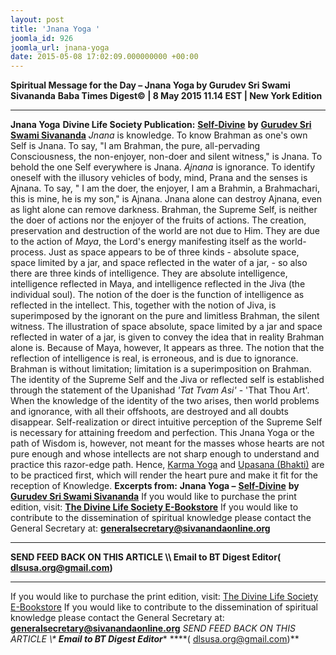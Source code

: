 ```yaml
---
layout: post
title: 'Jnana Yoga '
joomla_id: 926
joomla_url: jnana-yoga
date: 2015-05-08 17:02:09.000000000 +00:00
---
```

**Spiritual Message for the Day – Jnana Yoga by Gurudev Sri Swami Sivananda**
**Baba Times Digest© | 8 May 2015 11.14 EST | New York Edition**
* * *
**Jnana Yoga**
**Divine Life Society Publication:** [**Self-Divine**](http://www.dlshq.org/teachings/jnanayoga.htm) **by** [**Gurudev Sri Swami Sivananda**](http://www.dlshq.org/saints/siva.htm)
_Jnana_ is knowledge. To know Brahman as one's own Self is Jnana. To say, "I am Brahman, the pure, all-pervading Consciousness, the non-enjoyer, non-doer and silent witness," is Jnana. To behold the one Self everywhere is Jnana.
_Ajnana_ is ignorance. To identify oneself with the illusory vehicles of body, mind, Prana and the senses is Ajnana. To say, " I am the doer, the enjoyer, I am a Brahmin, a Brahmachari, this is mine, he is my son," is Ajnana. Jnana alone can destroy Ajnana, even as light alone can remove darkness.
Brahman, the Supreme Self, is neither the doer of actions nor the enjoyer of the fruits of actions. The creation, preservation and destruction of the world are not due to Him. They are due to the action of _Maya_, the Lord's energy manifesting itself as the world-process.
Just as space appears to be of three kinds - absolute space, space limited by a jar, and space reflected in the water of a jar, - so also there are three kinds of intelligence. They are absolute intelligence, intelligence reflected in Maya, and intelligence reflected in the Jiva (the individual soul). The notion of the doer is the function of intelligence as reflected in the intellect. This, together with the notion of Jiva, is superimposed by the ignorant on the pure and limitless Brahman, the silent witness.
The illustration of space absolute, space limited by a jar and space reflected in water of a jar, is given to convey the idea that in reality Brahman alone is. Because of Maya, however, It appears as three.
The notion that the reflection of intelligence is real, is erroneous, and is due to ignorance. Brahman is without limitation; limitation is a superimposition on Brahman.
The identity of the Supreme Self and the Jiva or reflected self is established through the statement of the Upanishad _'Tat Tvam Asi'_ - 'That Thou Art'. When the knowledge of the identity of the two arises, then world problems and ignorance, with all their offshoots, are destroyed and all doubts disappear.
Self-realization or direct intuitive perception of the Supreme Self is necessary for attaining freedom and perfection. This Jnana Yoga or the path of Wisdom is, however, not meant for the masses whose hearts are not pure enough and whose intellects are not sharp enough to understand and practice this razor-edge path. Hence, [Karma Yoga](http://www.dlshq.org/teachings/karmayoga.htm) and [Upasana (Bhakti)](http://www.dlshq.org/teachings/bhaktiyoga.htm) are to be practiced first, which will render the heart pure and make it fit for the reception of Knowledge.
**Excerpts from:**  **Jnana Yoga –** [**Self-Divine**](http://www.dlshq.org/teachings/jnanayoga.htm) **by** [**Gurudev Sri Swami Sivananda**](http://www.dlshq.org/saints/siva.htm)
If you would like to purchase the print edition, visit: **[The Divine Life Society E-Bookstore](http://www.dlshq.org/download/download.htm)**
If you would like to contribute to the dissemination of spiritual knowledge please contact the General Secretary at: [](mailto:%20%3Cscript%20type=%27text/javascript%27%3E%20%3C%21--%20var%20prefix%20=%20%27ma%27%20+%20%27il%27%20+%20%27to%27;%20var%20path%20=%20%27hr%27%20+%20%27ef%27%20+%20%27=%27;%20var%20addy57016%20=%20%27generalsecretary%27%20+%20%27@%27;%20addy57016%20=%20addy57016%20+%20%27sivanandaonline%27%20+%20%27.%27%20+%20%27org%27;%20document.write%28%27%3Ca%20%27%20+%20path%20+%20%27%5C%27%27%20+%20prefix%20+%20%27:%27%20+%20addy57016%20+%20%27%5C%27%3E%27%29;%20document.write%28addy57016%29;%20document.write%28%27%3C%5C/a%3E%27%29;%20//--%3E%5Cn%20%3C/script%3E%3Cscript%20type=%27text/javascript%27%3E%20%3C%21--%20document.write%28%27%3Cspan%20style=%5C%27display:%20none;%5C%27%3E%27%29;%20//--%3E%20%3C/script%3EThis%20email%20address%20is%20being%20protected%20from%20spambots.%20You%20need%20JavaScript%20enabled%20to%20view%20it.%20%3Cscript%20type=%27text/javascript%27%3E%20%3C%21--%20document.write%28%27%3C/%27%29;%20document.write%28%27span%3E%27%29;%20//--%3E%20%3C/script%3E?subject=Contribution%20to%20Dissemination%20of%20Spiritual%20Knowledge) **generalsecretary@sivanandaonline.org**
****
**SEND FEED BACK ON THIS ARTICLE \\\ Email to BT Digest Editor[](mailto:%20%3Cscript%20type=%27text/javascript%27%3E%20%3C%21--%20var%20prefix%20=%20%27ma%27%20+%20%27il%27%20+%20%27to%27;%20var%20path%20=%20%27hr%27%20+%20%27ef%27%20+%20%27=%27;%20var%20addy72654%20=%20%27dlsusa.org%27%20+%20%27@%27;%20addy72654%20=%20addy72654%20+%20%27gmail%27%20+%20%27.%27%20+%20%27com%27;%20document.write%28%27%3Ca%20%27%20+%20path%20+%20%27%5C%27%27%20+%20prefix%20+%20%27:%27%20+%20addy72654%20+%20%27%5C%27%3E%27%29;%20document.write%28addy72654%29;%20document.write%28%27%3C%5C/a%3E%27%29;%20//--%3E%5Cn%20%3C/script%3E%3Cscript%20type=%27text/javascript%27%3E%20%3C%21--%20document.write%28%27%3Cspan%20style=%5C%27display:%20none;%5C%27%3E%27%29;%20//--%3E%20%3C/script%3EThis%20email%20address%20is%20being%20protected%20from%20spambots.%20You%20need%20JavaScript%20enabled%20to%20view%20it.%20%3Cscript%20type=%27text/javascript%27%3E%20%3C%21--%20document.write%28%27%3C/%27%29;%20document.write%28%27span%3E%27%29;%20//--%3E%20%3C/script%3E?subject=DLS%20Posts)( [dlsusa.org@gmail.com](mailto:dlsusa.org@gmail.com))**
* * *
  
If you would like to purchase the print edition, visit: [The Divine Life Society E-Bookstore](http://www.dlshq.org/download/download.htm)
If you would like to contribute to the dissemination of spiritual knowledge please contact the General Secretary at: **[generalsecretary@sivanandaonline.org](mailto:generalsecretary@sivanandaonline.org)**
**SEND FEED BACK ON THIS ARTICLE \\\**  **Email to BT Digest Editor**** [](mailto:%20%3Cscript%20type=%27text/javascript%27%3E%20%3C%21--%20var%20prefix%20=%20%27ma%27%20+%20%27il%27%20+%20%27to%27;%20var%20path%20=%20%27hr%27%20+%20%27ef%27%20+%20%27=%27;%20var%20addy72654%20=%20%27dlsusa.org%27%20+%20%27@%27;%20addy72654%20=%20addy72654%20+%20%27gmail%27%20+%20%27.%27%20+%20%27com%27;%20document.write%28%27%3Ca%20%27%20+%20path%20+%20%27%5C%27%27%20+%20prefix%20+%20%27:%27%20+%20addy72654%20+%20%27%5C%27%3E%27%29;%20document.write%28addy72654%29;%20document.write%28%27%3C%5C/a%3E%27%29;%20//--%3E%5Cn%20%3C/script%3E%3Cscript%20type=%27text/javascript%27%3E%20%3C%21--%20document.write%28%27%3Cspan%20style=%5C%27display:%20none;%5C%27%3E%27%29;%20//--%3E%20%3C/script%3EThis%20email%20address%20is%20being%20protected%20from%20spambots.%20You%20need%20JavaScript%20enabled%20to%20view%20it.%20%3Cscript%20type=%27text/javascript%27%3E%20%3C%21--%20document.write%28%27%3C/%27%29;%20document.write%28%27span%3E%27%29;%20//--%3E%20%3C/script%3E?subject=DLS%20Posts)****( [dlsusa.org@gmail.com](mailto:dlsusa.org@gmail.com))**  
